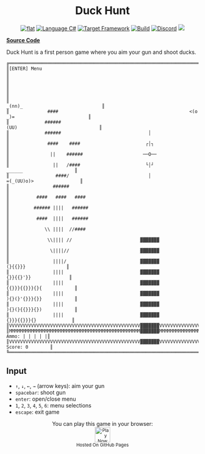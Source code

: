<h1 align="center">
	Duck Hunt
</h1>

<p align="center">
	<a href="https://github.com/ZacharyPatten/dotnet-console-games" alt="GitHub repo"><img alt="flat" src="https://raw.githubusercontent.com/ZacharyPatten/dotnet-console-games/main/.github/resources/github-repo-black.svg"></a>
	<a href="https://docs.microsoft.com/en-us/dotnet/csharp/" alt="GitHub repo"><img alt="Language C#" src="https://raw.githubusercontent.com/ZacharyPatten/dotnet-console-games/main/.github/resources/language-csharp.svg"></a>
	<a href="https://dotnet.microsoft.com/download"><img src="https://raw.githubusercontent.com/ZacharyPatten/dotnet-console-games/main/.github/resources/dotnet-badge.svg" title="Target Framework" alt="Target Framework"></a>
	<a href="https://github.com/ZacharyPatten/dotnet-console-games/actions"><img src="https://github.com/ZacharyPatten/dotnet-console-games/workflows/Duck%20Hunt%20Build/badge.svg" title="Goto Build" alt="Build"></a>
	<a href="https://discord.gg/4XbQbwF" alt="Discord"><img src="https://raw.githubusercontent.com/ZacharyPatten/dotnet-console-games/main/.github/resources/discord-badge.svg" title="Go To Discord Server" alt="Discord"/></a>
	<a href="https://github.com/ZacharyPatten/dotnet-console-games/blob/master/LICENSE" alt="license"><img src="https://raw.githubusercontent.com/ZacharyPatten/dotnet-console-games/main/.github/resources/license-MIT-green.svg" /></a>
</p>

**[Source Code](Program.cs)**

Duck Hunt is a first person game where you aim your gun and shoot ducks.

```
╔═══════════════════════════════════════════════════════════════════════════════════════════════════════╗
║[ENTER] Menu                                                                                           ║
║                                                                                                       ║
║                                                                                                       ║
║                                                                    _(nn)_                             ║
║              ####                                                <(o    _)=                           ║
║             ######                                                  (UU)                              ║
║             ######                                │                                                   ║
║              ####    ####                        ┌│┐                                                  ║
║               ||    ######                      ──O──                                                 ║
║                ||   /####                        └│┘                         ______                   ║
║                 ####/                             │                        =(_(UU)o)>                 ║
║                ######                                                                                 ║
║          ####   ####   ####                                                                           ║
║         ###### ||||   ######                                                                          ║
║          ####  ||||   ######                                                                          ║
║             \\ ||||  //####                                                                           ║
║              \\|||| //                         ▓▓▓▓▓▓▓                                                ║
║               \||||//                          ▓▓▓▓▓▓▓                                                ║
║                ||||/                           ▓▓▓▓▓▓▓                          (}{{}}}               ║
║                ||||                            ▓▓▓▓▓▓▓                         {}}{{}'}}              ║
║                ||||                            ▓▓▓▓▓▓▓                       {{}}}{{}}}{}{            ║
║                ||||                            ▓▓▓▓▓▓▓                       ){}(}'{}}}{}}            ║
║                ||||                            ▓▓▓▓▓▓▓                       ){}(}{{}}}{})            ║
║                ||||                            ▓▓▓▓▓▓▓                        {}}}{{}}}{}             ║
║VVVVVVVVVVVVVVVVVVVVVVVVVVVVVVVVVVVVVVVVVVVVVVVV▓▓▓▓▓▓▓VVVVVVVVVVVVVVVVVVVVVVVVVVVVVV╔═════════════════╣
║MMMMMMMMMMMMMMMMMMMMMMMMMMMMMMMMMMMMMMMMMMMMMMMM▓▓▓▓▓▓▓MMMMMMMMMMMMMMMMMMMMMMMMMMMMMM║  Ammo: | | | | |║
║VVVVVVVVVVVVVVVVVVVVVVVVVVVVVVVVVVVVVVVVVVVVVVVV▓▓▓▓▓▓▓VVVVVVVVVVVVVVVVVVVVVVVVVVVVVV║ Score: 0        ║
╚═════════════════════════════════════════════════════════════════════════════════════╩═════════════════╝
```

## Input

- `↑`, `↓`, `←`, `→` (arrow keys): aim your gun
- `spacebar`: shoot gun
- `enter`: open/close menu
- `1`, `2`, `3`, `4`, `5`, `6`: menu selections
- `escape`: exit game

<p align="center">
	You can play this game in your browser:
	<br />
	<a href="https://zacharypatten.github.io/dotnet-console-games/Duck Hunt" alt="Play Now">
		<sub><img height="40"src="https://raw.githubusercontent.com/ZacharyPatten/dotnet-console-games/main/.github/resources/play-badge.svg" title="Play Now" alt="Play Now"/></sub>
	</a>
	<br />
	<sup>Hosted On GitHub Pages</sup>
</p>
